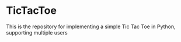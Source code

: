 # TicTacToe
This is the repository for implementing a simple Tic Tac Toe in Python, supporting multiple users

